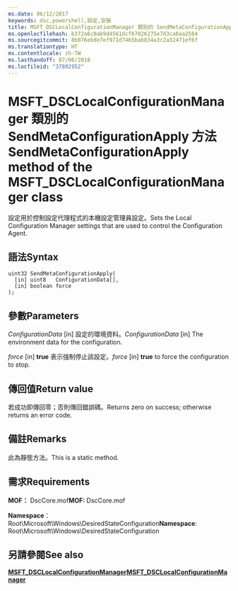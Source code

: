 ```yaml
---
ms.date: 06/12/2017
keywords: dsc,powershell,設定,安裝
title: MSFT_DSCLocalConfigurationManager 類別的 SendMetaConfigurationApply 方法
ms.openlocfilehash: b372a6c0ab9d4561dcf67026275e7d3ca6aa2584
ms.sourcegitcommit: 8b076ebde7ef971d7465bab834a3c2a32471ef6f
ms.translationtype: HT
ms.contentlocale: zh-TW
ms.lasthandoff: 07/06/2018
ms.locfileid: "37892952"
---
```

# <a name="sendmetaconfigurationapply-method-of-the-msftdsclocalconfigurationmanager-class"></a><span data-ttu-id="18cb1-103">MSFT_DSCLocalConfigurationManager 類別的 SendMetaConfigurationApply 方法</span><span class="sxs-lookup"><span data-stu-id="18cb1-103">SendMetaConfigurationApply method of the MSFT_DSCLocalConfigurationManager class</span></span>

<span data-ttu-id="18cb1-104">設定用於控制設定代理程式的本機設定管理員設定。</span><span class="sxs-lookup"><span data-stu-id="18cb1-104">Sets the Local Configuration Manager settings that are used to control the Configuration Agent.</span></span>

## <a name="syntax"></a><span data-ttu-id="18cb1-105">語法</span><span class="sxs-lookup"><span data-stu-id="18cb1-105">Syntax</span></span>

```mof
uint32 SendMetaConfigurationApply(
  [in] uint8   ConfigurationData[],
  [in] boolean force
);
```

## <a name="parameters"></a><span data-ttu-id="18cb1-106">參數</span><span class="sxs-lookup"><span data-stu-id="18cb1-106">Parameters</span></span>

<span data-ttu-id="18cb1-107">*ConfigurationData* \[in\] 設定的環境資料。</span><span class="sxs-lookup"><span data-stu-id="18cb1-107">*ConfigurationData* \[in\] The environment data for the configuration.</span></span>

<span data-ttu-id="18cb1-108">*force* \[in\] **true** 表示強制停止該設定。</span><span class="sxs-lookup"><span data-stu-id="18cb1-108">*force* \[in\] **true** to force the configuration to stop.</span></span>

## <a name="return-value"></a><span data-ttu-id="18cb1-109">傳回值</span><span class="sxs-lookup"><span data-stu-id="18cb1-109">Return value</span></span>

<span data-ttu-id="18cb1-110">若成功即傳回零；否則傳回錯誤碼。</span><span class="sxs-lookup"><span data-stu-id="18cb1-110">Returns zero on success; otherwise returns an error code.</span></span>

## <a name="remarks"></a><span data-ttu-id="18cb1-111">備註</span><span class="sxs-lookup"><span data-stu-id="18cb1-111">Remarks</span></span>

<span data-ttu-id="18cb1-112">此為靜態方法。</span><span class="sxs-lookup"><span data-stu-id="18cb1-112">This is a static method.</span></span>

## <a name="requirements"></a><span data-ttu-id="18cb1-113">需求</span><span class="sxs-lookup"><span data-stu-id="18cb1-113">Requirements</span></span>

<span data-ttu-id="18cb1-114">**MOF：** DscCore.mof</span><span class="sxs-lookup"><span data-stu-id="18cb1-114">**MOF:** DscCore.mof</span></span>

<span data-ttu-id="18cb1-115">**Namespace**：Root\Microsoft\Windows\DesiredStateConfiguration</span><span class="sxs-lookup"><span data-stu-id="18cb1-115">**Namespace**: Root\Microsoft\Windows\DesiredStateConfiguration</span></span>

## <a name="see-also"></a><span data-ttu-id="18cb1-116">另請參閱</span><span class="sxs-lookup"><span data-stu-id="18cb1-116">See also</span></span>

[<span data-ttu-id="18cb1-117">**MSFT_DSCLocalConfigurationManager**</span><span class="sxs-lookup"><span data-stu-id="18cb1-117">**MSFT_DSCLocalConfigurationManager**</span></span>](msft-dsclocalconfigurationmanager.md)
